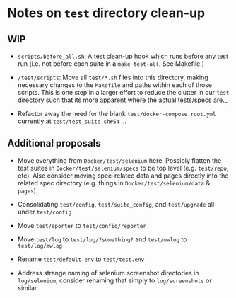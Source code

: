 # Notes on `test` directory clean-up

## WIP

* `scripts/before_all.sh`: A test clean-up hook which runs before any test run (i.e. not before each suite in a `make test-all`. See Makefile.)

* `/test/scripts`: Move all `test/*.sh` files into this directory, making necessary changes to the `Makefile` and paths within each of those scripts.  This is one step in a larger effort to reduce the clutter in our `test` directory such that its more apparent where the actual tests/specs are._

* Refactor away the need for the blank `test/docker-compose.root.yml` currently at `test/test_suite.sh#54` ...

## Additional proposals

* Move everything from `Docker/test/selenium` here. Possibly flatten the test suites in `Docker/test/selenium/specs` to be top level (e.g. `test/repo`, etc). Also consider moving spec-related data and pages directly into the related spec directory (e.g. things in `Docker/test/selenium/data` & `pages`).

* Consolidating `test/config`, `test/suite_config`, and `test/upgrade` all under `test/config`

* Move `test/eporter` to `test/config/reporter`

* Move `test/log` to `test/log/?something?` and `test/mwlog` to `test/log/mwlog`

* Rename `test/default.env` to `test/test.env`

* Address strange naming of selenium screenshot directories in `log/selenium`, consider renaming that simply to `log/screenshots` or similar.
